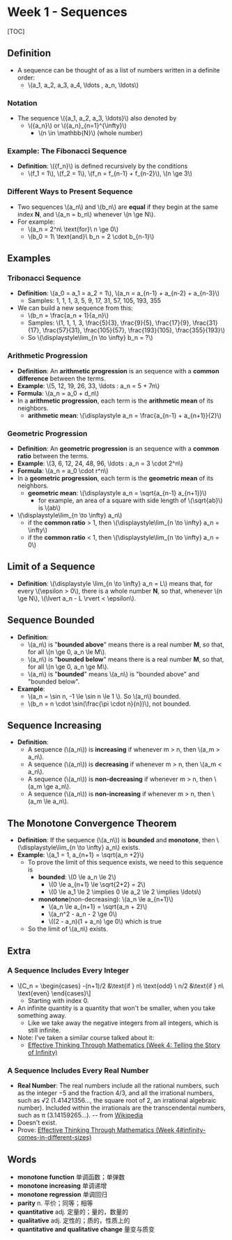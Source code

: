 # Week 1 - Sequences

[TOC]

## Definition

* A sequence can be thought of as a list of numbers written in a definite order:
    * \\(a_1, a_2, a_3, a_4, \ldots , a_n, \ldots\\)

### Notation

* The sequence \\({a_1, a_2, a_3, \ldots}\\) also denoted by
    * \\(\{a_n\}\\) or \\(\{a_n\}_{n=1}^{\infty}\\)
        * \\(n \in \mathbb{N}\\) (whole number)

### Example: The Fibonacci Sequence

* **Definition**: \\(\{f_n\}\\) is defined recursively by the conditions
    * \\(f_1 = 1\\), \\(f_2 = 1\\), \\(f_n = f_{n-1} + f_{n-2}\\), \\(n \ge 3\\)

### Different Ways to Present Sequence

* Two sequences \\(a_n\\) and \\(b_n\\) are **equal** if they begin at the same index **N**, and \\(a_n = b_n\\) whenever \\(n \ge N\\).
* For example:
    * \\(a_n = 2^n\ \text{for}\ n \ge 0\\)
    * \\(b_0 = 1\ \text{and}\ b_n = 2 \cdot b_{n-1}\\)

## Examples

### Tribonacci Sequence

* **Definition**: \\(a_0 = a_1 = a_2 = 1\\), \\(a_n = a_{n-1} + a_{n-2} + a_{n-3}\\)
    * Samples: 1, 1, 1, 3, 5, 9, 17, 31, 57, 105, 193, 355
* We can build a new sequence from this:
    * \\(b_n = \frac{a_n + 1}{a_n}\\)
    * Samples: \\(1, 1, 1, 3, \frac{5}{3}, \frac{9}{5}, \frac{17}{9}, \frac{31}{17}, \frac{57}{31}, \frac{105}{57}, \frac{193}{105}, \frac{355}{193}\\)
    * So \\(\displaystyle\lim_{n \to \infty} b_n = ?\\)

### Arithmetic Progression

* **Definition**: An **arithmetic progression** is an sequence with a **common difference** between the terms.
* **Example**: \\(5, 12, 19, 26, 33, \ldots : a_n = 5 + 7n\\)
* **Formula**: \\(a_n = a_0 + d_n\\)
* In a **arithmetic progression**, each term is the **arithmetic mean** of its neighbors.
    * **arithmetic mean**: \\(\displaystyle a_n = \frac{a_{n-1} + a_{n+1}}{2}\\)

### Geometric Progression

* **Definition**: An **geometric progression** is an sequence with a **common ratio** between the terms.
* **Example**: \\(3, 6, 12, 24, 48, 96, \ldots : a_n = 3 \cdot 2^n\\)
* **Formula**: \\(a_n = a_0 \cdot r^n\\)
* In a **geometric progression**, each term is the **geometric mean** of its neighbors.
    * **geometric mean**: \\(\displaystyle a_n = \sqrt{a_{n-1} a_{n+1}}\\)
        * for example, an area of a square with side length of \\(\sqrt{ab}\\) is \\(ab\\)
* \\(\displaystyle\lim_{n \to \infty} a_n\\)
    * if the **common ratio** > 1, then \\(\displaystyle\lim_{n \to \infty} a_n = \infty\\)
    * if the **common ratio** < 1, then \\(\displaystyle\lim_{n \to \infty} a_n = 0\\)

## Limit of a Sequence

* **Definition**: \\(\displaystyle \lim_{n \to \infty} a_n = L\\) means that, for every \\(\epsilon > 0\\), there is a whole number **N**, so that, whenever \\(n \ge N\\), \\(\lvert a_n - L \rvert < \epsilon\\).

## Sequence Bounded

* **Definition**: 
    * \\(a_n\\) is "**bounded above**" means there is a real number **M**, so that, for all \\(n \ge 0, a_n \le M\\).
    * \\(a_n\\) is "**bounded below**" means there is a real number **M**, so that, for all \\(n \ge 0, a_n \ge M\\).
    * \\(a_n\\) is "**bounded**" means \\(a_n\\) is "bounded above" and "bounded below".
* **Example**: 
    * \\(a_n = \sin n, -1 \le \sin n \le 1 \\). So \\(a_n\\) bounded.
    * \\(b_n = n \cdot \sin(\frac{\pi \cdot n}{n})\\), not bounded.

## Sequence Increasing

* **Definition**: 
    * A sequence (\\(a_n\\)) is **increasing** if whenever m > n, then \\(a_m > a_n\\).
    * A sequence (\\(a_n\\)) is **decreasing** if whenever m > n, then \\(a_m < a_n\\).
    * A sequence (\\(a_n\\)) is **non-decreasing** if whenever m > n, then \\(a_m \ge a_n\\).
    * A sequence (\\(a_n\\)) is **non-increasing** if whenever m > n, then \\(a_m \le a_n\\).

## The Monotone Convergence Theorem

* **Definition**: If the sequence (\\(a_n\\)) is **bounded** and **monotone**, then \\(\displaystyle\lim_{n \to \infty} a_n\\) exists.
* **Example**: \\(a_1 = 1, a_{n+1} = \sqrt{a_n +2}\\)
    * To prove the limit of this sequence exists, we need to this sequence is
        * **bounded**: \\(0 \le a_n \le 2\\)
            * \\(0 \le a_{n+1} \le \sqrt{2+2} = 2\\)
            * \\(0 \le a_1 \le 2 \implies 0 \le a_2 \le 2 \implies \ldots\\)
        * **monotone**(non-decreasing): \\(a_n \le a_{n+1}\\) 
            * \\(a_n \le a_{n+1} = \sqrt{a_n + 2}\\) 
            * \\(a_n^2 - a_n - 2 \ge 0\\) 
            * \\((2 - a_n)(1 + a_n) \ge 0\\) which is true
    * So the limit of \\(a_n\\) exists.

## Extra

### A Sequence Includes Every Integer

* \\[C_n = \begin{cases}
   -(n+1)/2 &\text{if } n\ \text{odd}  \\
   n/2 &\text{if } n\ \text{even}
\end{cases}\\]
    * Starting with index 0.
* An infinite quantity is a quantity that won't be smaller, when you take something away.
    * Like we take away the negative integers from all integers, which is still infinite.
* Note: I've taken a similar course talked about it: 
    * [Effective Thinking Through Mathematics (Week 4: Telling the Story of Infinity)](https://cs.ericyy.me/effective-thinking-through-mathematics/week-4-telling-the-story-of-infinity.html)

### A Sequence Includes Every Real Number

* **Real Number**: The real numbers include all the rational numbers, such as the integer −5 and the fraction 4/3, and all the irrational numbers, such as √2 (1.41421356..., the square root of 2, an irrational algebraic number). Included within the irrationals are the transcendental numbers, such as π (3.14159265...). -- from [Wikipedia](https://en.wikipedia.org/wiki/Real_number)
* Doesn't exist.
* Prove: [Effective Thinking Through Mathematics (Week 4#infinity-comes-in-different-sizes)](https://cs.ericyy.me/effective-thinking-through-mathematics/week-4-telling-the-story-of-infinity.html#infinity-comes-in-different-sizes)

## Words

* **monotone function** 单调函数；单弹数
* **monotone increasing** 单调递增
* **monotone regression** 单调回归
* **parity** n. 平价；同等；相等
* **quantitative** adj. 定量的；量的，数量的
* **qualitative** adj. 定性的；质的，性质上的
* **quantitative and qualitative change** 量变与质变


